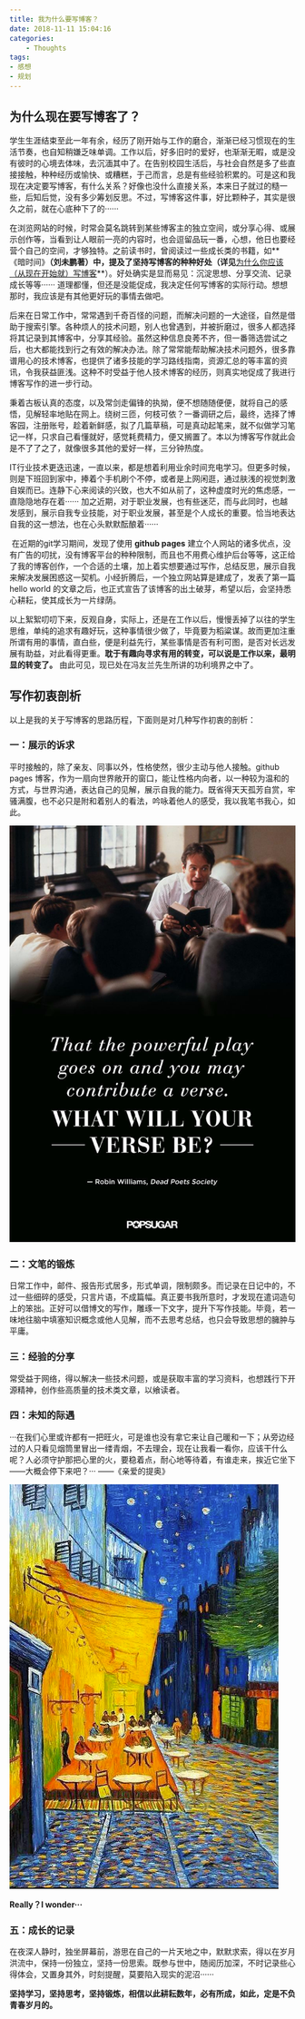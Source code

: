 ```yaml
---
title: 我为什么要写博客？
date: 2018-11-11 15:04:16
categories:
	- Thoughts
tags: 
- 感想
- 规划
---
```




## 为什么现在要写博客了？

​	学生生涯结束至此一年有余，经历了刚开始与工作的磨合，渐渐已经习惯现在的生活节奏，也自知稍嫌乏味单调。工作以后，好多旧时的爱好，也渐渐无暇，或是没有彼时的心境去体味，去沉湎其中了。在告别校园生活后，与社会自然是多了些直接接触，种种经历或愉快、或糟糕，于己而言，总是有些经验积累的。可是这和我现在决定要写博客，有什么关系？好像也没什么直接关系，本来日子就过的糙一些，后知后觉，没有多少筹划反思。不过，写博客这件事，好比颗种子，其实是很久之前，就在心底种下了的······

<!--more-->

​	在浏览网站的时候，时常会莫名跳转到某些博客主的独立空间，或分享心得、或展示创作等，当看到让人眼前一亮的内容时，也会逗留品玩一番，心想，他日也要经营个自己的空间，才够独特。之前读书时，曾阅读过一些成长类的书籍，如**《暗时间》**（刘未鹏著）中，提及了坚持写博客的种种好处（详见**[为什么你应该（从现在开始就）写博客](http://mindhacks.cn/2009/02/15/why-you-should-start-blogging-now/)**）。好处确实是显而易见：沉淀思想、分享交流、记录成长等等······  道理都懂，但还是没能促成，我决定任何写博客的实际行动。想想那时，我应该是有其他更好玩的事情去做吧。

​	后来在日常工作中，常常遇到千奇百怪的问题，而解决问题的一大途径，自然是借助于搜索引擎。各种烦人的技术问题，别人也曾遇到，并被折磨过，很多人都选择将其记录到其博客中，分享其经验。虽然这种信息良莠不齐，但一番筛选尝试之后，也大都能找到行之有效的解决办法。除了常常能帮助解决技术问题外，很多靠谱用心的技术博客，也提供了诸多技能的学习路线指南，资源汇总的等丰富的资讯，令我获益匪浅。这种不时受益于他人技术博客的经历，则真实地促成了我进行博客写作的进一步行动。

​	秉着古板认真的态度，以及常剑走偏锋的执拗，便不想随随便便，就将自己的感悟，见解轻率地贴在网上。绕树三匝，何枝可依？一番调研之后，最终，选择了博客园，注册账号，趁着新鲜感，拟了几篇草稿，可是真动起笔来，就不似做学习笔记一样，只求自己看懂就好，感觉耗费精力，便又搁置了。本以为博客写作就此会是不了了之了，就像很多其他的爱好一样，三分钟热度。

​	IT行业技术更迭迅速，一直以来，都是想着利用业余时间充电学习。但更多时候，则是下班回到家中，捧着个手机刷个不停，或者是上网闲逛，通过肤浅的视觉刺激自娱而已。连静下心来阅读的兴致，也大不如从前了，这种虚度时光的焦虑感，一直隐隐地存在着······ 加之近期，对于职业发展，也有些迷茫，而与此同时，也越发感到，展示自我专业技能，对于职业发展，甚至是个人成长的重要。恰当地表达自我的这一想法，也在心头默默酝酿着······

​	在近期的git学习期间，发现了使用 **github pages** 建立个人网站的诸多优点，没有广告的叨扰，没有博客平台的种种限制，而且也不用费心维护后台等等，这正给了我的博客创作，一个合适的土壤，加上着实想要通过写作，总结反思，展示自我来解决发展困惑这一契机。小经折腾后，一个独立网站算是建成了，发表了第一篇hello world 的文章之后，也正式宣告了该博客的出土破芽，希望以后，会坚持悉心耕耘，使其成长为一片绿荫。

​	以上絮絮叨叨下来，反观自身，实际上，还是在工作以后，慢慢丢掉了以往的学生思维，单纯的追求有趣好玩，这种事情很少做了，毕竟要为稻粱谋。故而更加注重所谓有用的事情，直白些，便是利益先行，某些事情是否有利可图，是否对长远发展有助益，对此看得更重。**耽于有趣向寻求有用的转变，可以说是工作以来，最明显的转变了。** 由此可见，现已处在冯友兰先生所讲的功利境界之中了。



## 写作初衷剖析

以上是我的关于写博客的思路历程，下面则是对几种写作初衷的剖析：

### 一：**展示的诉求**

平时接触的，除了亲友、同事以外，性格使然，很少主动与他人接触。github pages 博客，作为一扇向世界敞开的窗口，能让性格内向者，以一种较为温和的方式，与世界沟通，表达自己的见解，展示自我的能力。既省得天天孤芳自赏，牢骚满腹，也不必只是附和着别人的看法，吟咏着他人的感受，我以我笔书我心，如此。

<img src="/images/dead_poet_society.jpg">



### 二：**文笔的锻炼**

日常工作中，邮件、报告形式居多，形式单调，限制颇多。而记录在日记中的，不过一些细碎的感受，只言片语，不成篇幅。真正要书我所意时，才发现在遣词造句上的笨拙。正好可以借博文的写作，雕琢一下文字，提升下写作技能。毕竟，若一味地往脑中填塞知识概念或他人见解，而不去思考总结，也只会导致思想的臃肿与平庸。

### 三：**经验的分享**

常受益于网络，得以解决一些技术问题，或是获取丰富的学习资料，也想践行下开源精神，创作些高质量的技术类文章，以飨读者。

### 四：**未知的际遇**

···在我们心里或许都有一把旺火，可是谁也没有拿它来让自己暖和一下；从旁边经过的人只看见烟筒里冒出一缕青烟，不去理会，现在让我看一看你，应该干什么呢？人必须守护那把心里的火，要稳着点，耐心地等待着，有谁走来，挨近它坐下——大概会停下来吧？···                  ——《亲爱的提奥》

<img src="/images/vincent.png">

**Really？I wonder···** 

### 五：**成长的记录**

在夜深人静时，独坐屏幕前，游思在自己的一片天地之中，默默求索，得以在岁月洪流中，保持一份独立，坚持一份思索。既参与世中，随阅历加深，不时记录些心得体会，又置身其外，时刻提醒，莫要陷入现实的泥沼······

**坚持学习，坚持思考，坚持锻炼，相信以此耕耘数年，必有所成，如此，定是不负青春岁月的。**







